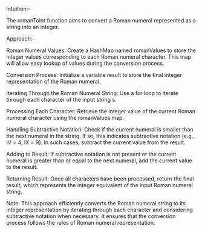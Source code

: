 Intuition:-

The romanToInt function aims to convert a Roman numeral represented as a string into an integer.

Approach:-

Roman Numeral Values:
Create a HashMap named romanValues to store the integer values corresponding to each Roman numeral character. 
This map will allow easy lookup of values during the conversion process.

Conversion Process:
Initialize a variable result to store the final integer representation of the Roman numeral.

Iterating Through the Roman Numeral String:
Use a for loop to iterate through each character of the input string s.

Processing Each Character:
Retrieve the integer value of the current Roman numeral character using the romanValues map.

Handling Subtractive Notation:
Check if the current numeral is smaller than the next numeral in the string. If so, this indicates subtractive notation (e.g., IV = 4, IX = 9). 
In such cases, subtract the current value from the result.

Adding to Result:
If subtractive notation is not present or the current numeral is greater than or equal to the next numeral, add the current value to the result.

Returning Result:
Once all characters have been processed, return the final result, which represents the integer equivalent of the input Roman numeral string.

Note: This approach efficiently converts the Roman numeral string to its integer representation by iterating through each character and considering subtractive notation when necessary. 
It ensures that the conversion process follows the rules of Roman numeral representation.
